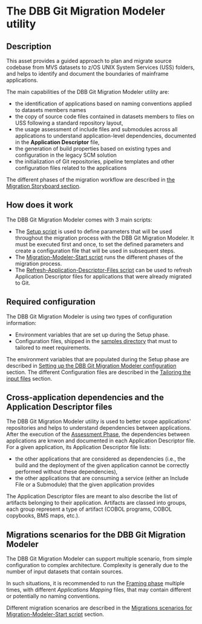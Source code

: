 # The DBB Git Migration Modeler utility

## Description

This asset provides a guided approach to plan and migrate source codebase from MVS datasets to z/OS UNIX System Services (USS) folders, and helps to identify and document the boundaries of mainframe applications.

The main capabilities of the DBB Git Migration Modeler utility are:
* the identification of applications based on naming conventions applied to datasets members names
* the copy of source code files contained in datasets members to files on USS following a standard repository layout,
* the usage assessment of include files and submodules across all applications to understand application-level dependencies, documented in the **Application Descriptor** file,
* the generation of build properties based on existing types and configuration in the legacy SCM solution
* the initialization of Git repositories, pipeline templates and other configuration files related to the applications

The different phases of the migration workflow are described in [the Migration Storyboard section](./AdvancedInformation.md#migration-storyboard).

## How does it work

The DBB Git Migration Modeler comes with 3 main scripts:

* The [Setup script](./Setup.sh) is used to define parameters that will be used throughout the migration process with the DBB Git Migration Modeler. It must be executed first and once, to set the defined parameters and create a configuration file that will be used in subsequent steps.
* The [Migration-Modeler-Start script](./src/scripts/Migration-Modeler-Start.sh) runs the different phases of the migration process.
* The [Refresh-Application-Descriptor-Files script](./src/scripts/Refresh-Application-Descriptor-Files.sh) can be used to refresh Application Descriptor files for applications that were already migrated to Git.

## Required configuration

The DBB Git Migration Modeler is using two types of configuration information:
* Environment variables that are set up during the Setup phase.
* Configuration files, shipped in the [samples directory](./samples/) that must to tailored to meet requirements.

The environment variables that are populated during the Setup phase are described in [Setting up the DBB Git Migration Modeler configuration](./AdvancedInformation.md#setting-up-the-dbb-git-migration-modeler-configuration) section.
The different Configuration files are described in the [Tailoring the input files](./AdvancedInformation.md#tailoring-the-input-files) section.


## Cross-application dependencies and the Application Descriptor files

The DBB Git Migration Modeler utility is used to better scope applications' repositories and helps to understand dependencies between applications.
After the execution of the [Assessment Phase](./AdvancedInformation.md#the-assessment-phase), the dependencies between applications are knwon and documented in each Application Descriptor file. For a given application, its Application Descriptor file lists:
* the other applications that are considered as dependencies (i.e., the build and the deployment of the given application cannot be correctly performed without these dependencies),
* the other applications that are consuming a service (either an Include File or a Submodule) that the given application provides

The Application Descriptor files are meant to also describe the list of artifacts belonging to their application. Artifacts are classed into groups, each group represent a type of artifact (COBOL programs, COBOL copybooks, BMS maps, etc.).

## Migrations scenarios for the DBB Git Migration Modeler

The DBB Git Migration Modeler can support multiple scenario, from simple configuration to complex architecture. Complexity is generally due to the number of input datasets that contain sources.

In such situations, it is recommended to run the [Framing phase](./AdvancedInformation.md#the-framing-phase) multiple times, with different *Applications Mapping* files, that may contain different or potentially no naming conventions.

Different migration scenarios are described in the [Migrations scenarios for Migration-Modeler-Start script](./AdvancedInformation.md#migrations-scenarios-for-migration-modeler-start-script) section.